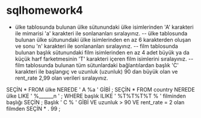# sqlhomework4
- ülke tablosunda bulunan ülke sütunundaki ülke isimlerinden 'A' karakteri ile mimarisi 'a' karakteri ile sonlananları sıralayınız.
-- ülke tablosunda bulunan ülke sütunundaki ülke isimlerinden en az 6 karakterden oluşan ve sonu 'n' karakteri ile sonlananları sıralayınız.
-- film tablosunda bulunan başlık sütunundaki film isimlerinden en az 4 adet büyük ya da küçük harf farketmesinin 'T' karakteri içeren film isimlerini sıralayınız.
-- film tablosunda bulunan tüm sütunlardaki bağlantılardan başlık 'C' karakteri ile başlangıç ​​ve uzunluk (uzunluk) 90 dan büyük olan ve rent_rate 2,99 olan verileri sıralayınız.

SEÇİN  *  FROM ülke NEREDE ' A  %a ' GİBİ ;
SEÇİN  *  FROM country NEREDE ülke LIKE  ' %______n ' ;
WHERE başlık ILIKE ' %T%T%T%T % ' filminden başlığı SEÇİN ;
 Başlık ' C % ' GİBİ VE uzunluk > 90 VE rent_rate = 2 olan filmden SEÇİN *  . 99 ;  
